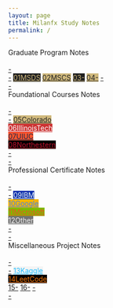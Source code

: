 ```yaml
---
layout: page
title: Milanfx Study Notes
permalink: /
---
```


<div class="block">
  <div class="btn text">
    <div class="btn name">Graduate Program Notes</div><br>
    <div class="block" style="grid-template-columns: 1fr 2fr 2fr 2fr 2fr 1fr;">
      <a href="/#/"       class="btn empty">-<br>-</a>
      <a href="/01-MSDS/" class="btn boxout" style="background-color:#212121; color:#CFB87C;"><span class="btn boxin">01</span>MSDS</a>
      <a href="/02-MSCS/" class="btn boxout" style="background-color:#CFB87C; color:#212121;"><span class="btn boxin">02</span>MSCS</a>
      <a href="/03-MSAI/" class="btn boxout" style="background-color:#212121; color:#CFB87C;"><span class="btn boxin">03</span>-</a>
      <a href="/04-MEEM/" class="btn boxout" style="background-color:#CFB87C; color:#212121;"><span class="btn boxin">04</span>-</a>
      <a href="/#/"       class="btn empty">-<br>-</a>
    </div>
  </div>
</div>

<div class="block">
  <div class="btn text">
    <div class="btn name">Foundational Courses Notes</div><br>
    <div class="block" style="grid-template-columns: 1fr 2fr 2fr 2fr 2fr 1fr;">
      <a href="/#/"           class="btn empty">-<br>-</a>
      <a href="/#/" class="btn boxout" style="background-color:#CFB87C; color:#212121;"><span class="btn boxin">05</span>Colorado<br></a>
      <a href="/#/" class="btn boxout" style="background-color:#CC3333; color:#FFFFFF;"><span class="btn boxin">06</span>IllinoisTech<br></a>
      <a href="/#/" class="btn boxout" style="background-color:#FF552E; color:#13294B;"><span class="btn boxin">07</span>UIUC<br></a>
      <a href="/#/" class="btn boxout" style="background-color:#000000; color:#C8102E;"><span class="btn boxin">08</span>Northestern<br></a>
      <a href="/#/"           class="btn empty">-<br>-</a>
    </div>
  </div>
</div>

<div class="block">
  <div class="btn text">
    <div class="btn name">Professional Certificate Notes</div><br>
    <div class="block" style="grid-template-columns: 1fr 2fr 2fr 2fr 2fr 1fr;">
      <a href="/#/" class="btn empty">-<br>-</a>
      <a href="/#/" class="btn boxout" style="background-color:#0530AD; color:#F4F4F4;"><span class="btn boxin">09</span>IBM<br></a>
      <a href="/#/" class="btn boxout" style="background-color:#F4B400; color:#4285F4;"><span class="btn boxin">10</span>Google<br></a>
      <a href="/#/" class="btn boxout" style="background-color:#7EB900; color:#F14F21;"><span class="btn boxin">11</span>Microsoft<br></a>
      <a href="/#/" class="btn boxout" style="background-color:#727272; color:#F4F4F4;"><span class="btn boxin">12</span>Other<br></a>
      <a href="/#/" class="btn empty">-<br>-</a>
    </div>
  </div>
</div>

<div class="block">
  <div class="btn text">
    <div class="btn name">Miscellaneous Project Notes</div><br>
    <div class="block" style="grid-template-columns: 1fr 2fr 2fr 2fr 2fr 1fr;">
      <a href="/#/" class="btn empty">-<br>-</a>
      <a href="/#/" class="btn boxout" style="background-color:#F4F4F4; color:#20BEFF;"><span class="btn boxin">13</span>Kaggle<br></a>
      <a href="/#/" class="btn boxout" style="background-color:#000000; color:#FF7C0A;"><span class="btn boxin">14</span>LeetCode<br></a>
      <a href="/#/" class="btn boxout"><span class="btn boxin">15</span>-</a>
      <a href="/#/" class="btn boxout"><span class="btn boxin">16</span>-</a>
      <a href="/#/" class="btn empty">-<br>-</a>
    </div>
  </div>
</div>
